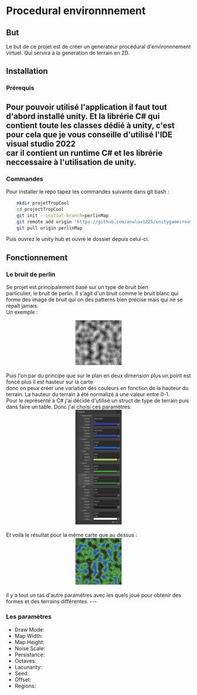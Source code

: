 # Procedural environnnement

## But
Le but de ce projet est de créer un generateur procédural d'environnnement<br>
virtuel. Qui servira à la generation de terrain en 2D.

## Installation

### Prérequis
Pour pouvoir utilisé l'application il faut tout d'abord installé unity.
Et la librérie C# qui contient toute les classes dédié à unity, c'est pour cela que je vous conseille d'utilisé l'IDE visual studio 2022<br> 
car il  contient un runtime C# et les librérie neccessaire à l'utilisation de unity.
---

### Commandes
Pour installer le repo tapez les commandes suivante dans git bash :
```bash 
    mkdir projetTropCool
    cd projectTropCool
    git init --initial-branch=perlinMap
    git remote add origin "https://github.com/anulax1225/unitygamecreation.git"
    git pull origin perlinMap
```
Puis ouvrez le unity hub et ouvré le dossier depuis celui-ci.

## Fonctionnement

### Le bruit de perlin
Se projet est principalement basé sur un type de bruit bien<br>
particulier, le bruit de perlin. Il s'agit d'un bruit comme le bruit blanc qui forme des image de bruit qui on des patterns bien précise mais qui ne se répaît jamais.<br>
Un exemple :
<div align="center">
    <img src="./readmeimg/perlin_noise_map.png" width="25%" height="25%">
</div>
<br>
Puis l'on par du principe que sur le plan en deux dimension plus un point est foncé plus il est hauteur sur la carte<br>
donc on peux créer une variation des couleurs en fonction de la hauteur du terrain. La hauteur du terrain à été normalizé à une valeur entre 0-1.<br>
Pour le représenté à C# j'ai décidé d'utilisé un struct de type de terrain puis dans faire un table. 
Donc j'ai choisi ces paramètres:
<div align="center">
    <img src="./readmeimg/param_couleur_map.png" width="25%" height="25%">
</div>
<br>
Et voilà le résultat pour la même carte que au dessus :
<div align="center">
    <img src="./readmeimg/colour_map.png" width="25%" height="25%">
</div>
<br>
Il y a tout un tas d'autre paramètres avec les quels joué pour obtenir des formes et des terrains différentes. 
---

### Les paramètres
* Draw Mode:
* Map Width:
* Map Height:
* Noise Scale:
* Persistance:
* Octaves:
* Lacunarity:
* Seed:
* Offset: 
* Regions:

